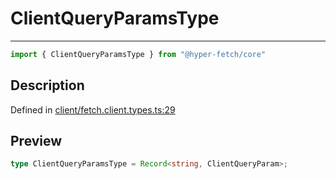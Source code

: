 

# ClientQueryParamsType

<div class="api-docs__separator" data-reactroot="">

---

</div><div class="api-docs__import" data-reactroot="">

```ts
import { ClientQueryParamsType } from "@hyper-fetch/core"
```

</div><div class="api-docs__section">

## Description

</div><div class="api-docs__description"><span class="api-docs__do-not-parse">



</span></div><p class="api-docs__definition">

Defined in [client/fetch.client.types.ts:29](https://github.com/BetterTyped/hyper-fetch/blob/4197368e/packages/core/src/client/fetch.client.types.ts#L29)

</p><div class="api-docs__section">

## Preview

</div><div class="api-docs__preview type single">

```ts
type ClientQueryParamsType = Record<string, ClientQueryParam>;
```

</div>